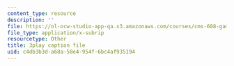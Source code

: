 ```yaml
---
content_type: resource
description: ''
file: https://ol-ocw-studio-app-qa.s3.amazonaws.com/courses/cms-608-game-design-fall-2010/c4db3b3da68a58e4954f6bc4af935194_68556.vtt
file_type: application/x-subrip
resourcetype: Other
title: 3play caption file
uid: c4db3b3d-a68a-58e4-954f-6bc4af935194
---
```

